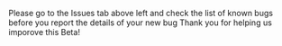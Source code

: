 Please go to the Issues tab above left and check the list of known bugs before you report the details of your new bug
Thank you for helping us imporove this Beta!
